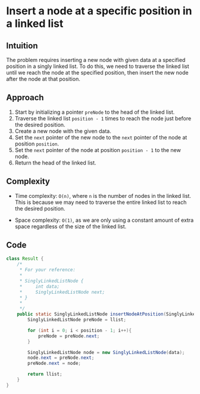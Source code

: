 # Insert a node at a specific position in a linked list

## Intuition

The problem requires inserting a new node with given data at a specified position in a singly linked list. To do this, we need to traverse the linked list until we reach the node at the specified position, then insert the new node after the node at that position.

## Approach

1. Start by initializing a pointer `preNode` to the head of the linked list.
2. Traverse the linked list `position - 1` times to reach the node just before the desired position.
3. Create a new node with the given data.
4. Set the `next` pointer of the new node to the `next` pointer of the node at position `position`.
5. Set the `next` pointer of the node at position `position - 1` to the new node.
6. Return the head of the linked list.

## Complexity

- Time complexity: `O(n)`, where `n` is the number of nodes in the linked list. This is because we may need to traverse the entire linked list to reach the desired position.

- Space complexity: `O(1)`, as we are only using a constant amount of extra space regardless of the size of the linked list.

## Code

```java
class Result {
    /*
     * For your reference:
     *
     * SinglyLinkedListNode {
     *     int data;
     *     SinglyLinkedListNode next;
     * }
     *
     */
    public static SinglyLinkedListNode insertNodeAtPosition(SinglyLinkedListNode llist, int data, int position) {
        SinglyLinkedListNode preNode = llist;

        for (int i = 0; i < position - 1; i++){
            preNode = preNode.next;
        }

        SinglyLinkedListNode node = new SinglyLinkedListNode(data);
        node.next = preNode.next;
        preNode.next = node;

        return llist;
    }
}
```
